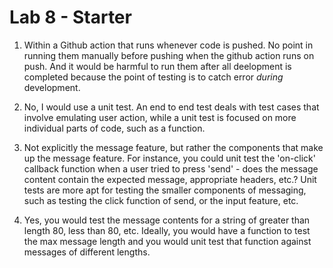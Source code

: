 # Lab 8 - Starter

1. Within a Github action that runs whenever code is pushed. No point in running them manually before pushing when the
github action runs on push. And it would be harmful to run them after all deelopment is completed because the point of
testing is to catch error *during* development.

2. No, I would use a unit test. An end to end test deals with test cases that involve emulating user action, while a
unit test is focused on more individual parts of code, such as a function.

3. Not explicitly the message feature, but rather the components that make up the message feature. For instance, you
could unit test the 'on-click' callback function when a user tried to press 'send' - does the message content contain
the expected message, appropriate headers, etc.? Unit tests are more apt for testing the smaller components of
messaging, such as testing the click function of send, or the input feature, etc.

4. Yes, you would test the message contents for a string of greater than length 80, less than 80, etc. Ideally, you
would have a function to test the max message length and you would unit test that function against messages of different
lengths. 

